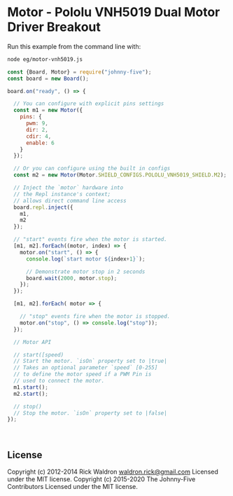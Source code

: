 <!--remove-start-->

# Motor - Pololu VNH5019 Dual Motor Driver Breakout

<!--remove-end-->








Run this example from the command line with:
```bash
node eg/motor-vnh5019.js
```


```javascript
const {Board, Motor} = require("johnny-five");
const board = new Board();

board.on("ready", () => {

  // You can configure with explicit pins settings
  const m1 = new Motor({
    pins: {
      pwm: 9,
      dir: 2,
      cdir: 4,
      enable: 6
    }
  });

  // Or you can configure using the built in configs
  const m2 = new Motor(Motor.SHIELD_CONFIGS.POLOLU_VNH5019_SHIELD.M2);

  // Inject the `motor` hardware into
  // the Repl instance's context;
  // allows direct command line access
  board.repl.inject({
    m1,
    m2
  });

  // "start" events fire when the motor is started.
  [m1, m2].forEach((motor, index) => {
    motor.on("start", () => {
      console.log(`start motor ${index+1}`);

      // Demonstrate motor stop in 2 seconds
      board.wait(2000, motor.stop);
    });
  });

  [m1, m2].forEach( motor => {

    // "stop" events fire when the motor is stopped.
    motor.on("stop", () => console.log("stop"));
  });

  // Motor API

  // start([speed)
  // Start the motor. `isOn` property set to |true|
  // Takes an optional parameter `speed` [0-255]
  // to define the motor speed if a PWM Pin is
  // used to connect the motor.
  m1.start();
  m2.start();

  // stop()
  // Stop the motor. `isOn` property set to |false|
});

```








&nbsp;

<!--remove-start-->

## License
Copyright (c) 2012-2014 Rick Waldron <waldron.rick@gmail.com>
Licensed under the MIT license.
Copyright (c) 2015-2020 The Johnny-Five Contributors
Licensed under the MIT license.

<!--remove-end-->
